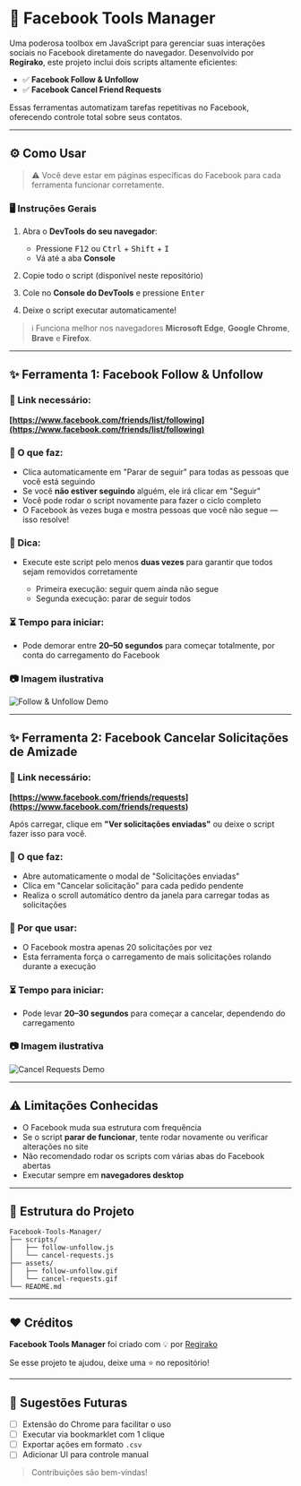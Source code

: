 # 📘 Facebook Tools Manager

Uma poderosa toolbox em JavaScript para gerenciar suas interações sociais no Facebook diretamente do navegador. Desenvolvido por **Regirako**, este projeto inclui dois scripts altamente eficientes:

* ✅ **Facebook Follow & Unfollow**
* ✅ **Facebook Cancel Friend Requests**

Essas ferramentas automatizam tarefas repetitivas no Facebook, oferecendo controle total sobre seus contatos.

---

## ⚙️ Como Usar

> ⚠️ Você deve estar em páginas específicas do Facebook para cada ferramenta funcionar corretamente.

### 🖥️ Instruções Gerais

1. Abra o **DevTools do seu navegador**:

   * Pressione <kbd>F12</kbd> ou <kbd>Ctrl</kbd> + <kbd>Shift</kbd> + <kbd>I</kbd>
   * Vá até a aba **Console**
2. Copie todo o script (disponível neste repositório)
3. Cole no **Console do DevTools** e pressione <kbd>Enter</kbd>
4. Deixe o script executar automaticamente!

> ℹ️ Funciona melhor nos navegadores **Microsoft Edge**, **Google Chrome**, **Brave** e **Firefox**.

---

## ✨ Ferramenta 1: Facebook Follow & Unfollow

### 🔗 Link necessário:

**[https://www.facebook.com/friends/list/following](https://www.facebook.com/friends/list/following)**

### 🧠 O que faz:

* Clica automaticamente em "Parar de seguir" para todas as pessoas que você está seguindo
* Se você **não estiver seguindo** alguém, ele irá clicar em "Seguir"
* Você pode rodar o script novamente para fazer o ciclo completo
* O Facebook às vezes buga e mostra pessoas que você não segue — isso resolve!

### 🧪 Dica:

* Execute este script pelo menos **duas vezes** para garantir que todos sejam removidos corretamente

  * Primeira execução: seguir quem ainda não segue
  * Segunda execução: parar de seguir todos

### ⏳ Tempo para iniciar:

* Pode demorar entre **20–50 segundos** para começar totalmente, por conta do carregamento do Facebook

### 📷 Imagem ilustrativa

![Follow & Unfollow Demo](assets/follow-unfollow.gif)

---

## ✨ Ferramenta 2: Facebook Cancelar Solicitações de Amizade

### 🔗 Link necessário:

**[https://www.facebook.com/friends/requests](https://www.facebook.com/friends/requests)**

Após carregar, clique em **"Ver solicitações enviadas"** ou deixe o script fazer isso para você.

### 🧠 O que faz:

* Abre automaticamente o modal de "Solicitações enviadas"
* Clica em "Cancelar solicitação" para cada pedido pendente
* Realiza o scroll automático dentro da janela para carregar todas as solicitações

### 🔄 Por que usar:

* O Facebook mostra apenas 20 solicitações por vez
* Esta ferramenta força o carregamento de mais solicitações rolando durante a execução

### ⏳ Tempo para iniciar:

* Pode levar **20–30 segundos** para começar a cancelar, dependendo do carregamento

### 📷 Imagem ilustrativa

![Cancel Requests Demo](assets/cancel-requests.gif)

---

## ⚠️ Limitações Conhecidas

* O Facebook muda sua estrutura com frequência
* Se o script **parar de funcionar**, tente rodar novamente ou verificar alterações no site
* Não recomendado rodar os scripts com várias abas do Facebook abertas
* Executar sempre em **navegadores desktop**

---

## 📁 Estrutura do Projeto

```
Facebook-Tools-Manager/
├── scripts/
│   ├── follow-unfollow.js
│   └── cancel-requests.js
├── assets/
│   ├── follow-unfollow.gif
│   └── cancel-requests.gif
└── README.md
```

---

## ❤️ Créditos

**Facebook Tools Manager** foi criado com 💡 por [Regirako](https://github.com/Regirako)

Se esse projeto te ajudou, deixe uma ⭐ no repositório!

---

## 🧠 Sugestões Futuras

* [ ] Extensão do Chrome para facilitar o uso
* [ ] Executar via bookmarklet com 1 clique
* [ ] Exportar ações em formato `.csv`
* [ ] Adicionar UI para controle manual

> Contribuições são bem-vindas!
